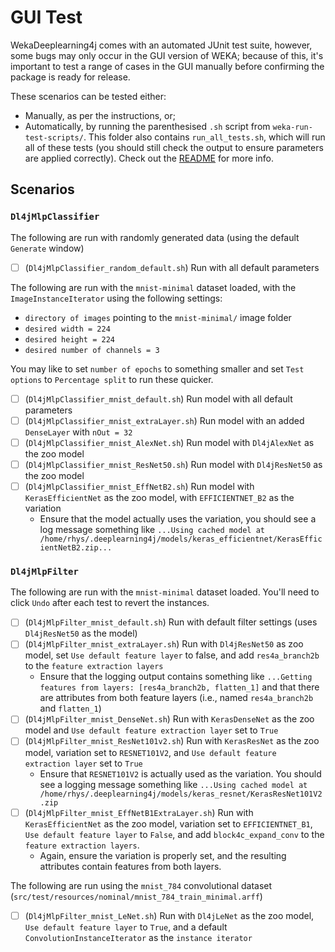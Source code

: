 # GUI Test

WekaDeeplearning4j comes with an automated JUnit test suite, 
however, some bugs may only occur in the GUI version of WEKA; 
because of this, it's important to test a range of cases in the GUI manually 
before confirming the package is ready for release.

These scenarios can be tested either:
- Manually, as per the instructions, or;
- Automatically, by running the parenthesised `.sh` script from `weka-run-test-scripts/`. 
This folder also contains `run_all_tests.sh`, which will run all of these tests 
(you should still check the output to ensure parameters are applied correctly). 
Check out the [README](weka-run-test-scripts/README.md) for more info.

## Scenarios

### `Dl4jMlpClassifier`
The following are run with randomly generated data (using the default `Generate` window)

- [ ] (`Dl4jMlpClassifier_random_default.sh`) Run with all default parameters 

The following are run with the `mnist-minimal` dataset loaded, with the `ImageInstanceIterator` using the following settings:
- `directory of images` pointing to the `mnist-minimal/` image folder
- `desired width = 224`
- `desired height = 224`
- `desired number of channels = 3`

You may like to set `number of epochs` to something smaller and set `Test options` to 
 `Percentage split` to run these quicker.

- [ ] (`Dl4jMlpClassifier_mnist_default.sh`) Run model with all default parameters
- [ ] (`Dl4jMlpClassifier_mnist_extraLayer.sh`) Run model with an added `DenseLayer` with `nOut = 32`
- [ ] (`Dl4jMlpClassifier_mnist_AlexNet.sh`) Run model with `Dl4jAlexNet` as the zoo model
- [ ] (`Dl4jMlpClassifier_mnist_ResNet50.sh`) Run model with `Dl4jResNet50` as the zoo model
- [ ] (`Dl4jMlpClassifier_mnist_EffNetB2.sh`) Run model with `KerasEfficientNet` as the zoo model, with `EFFICIENTNET_B2` as the variation
    - Ensure that the model actually uses the variation, you should see a log message something like
    `...Using cached model at /home/rhys/.deeplearning4j/models/keras_efficientnet/KerasEfficientNetB2.zip...`

### `Dl4jMlpFilter`
The following are run with the `mnist-minimal` dataset loaded. You'll need to click `Undo` after each test to revert the instances.

- [ ] (`Dl4jMlpFilter_mnist_default.sh`) Run with default filter settings (uses `Dl4jResNet50` as the model)
- [ ] (`Dl4jMlpFilter_mnist_extraLayer.sh`) Run with `Dl4jResNet50` as zoo model, set `Use default feature layer` to false, 
        and add `res4a_branch2b` to the `feature extraction layers`
    - Ensure that the logging output contains something like `...Getting features from layers: [res4a_branch2b, flatten_1]`
    and that there are attributes from both feature layers (i.e., named `res4a_branch2b` and `flatten_1`)
- [ ] (`Dl4jMlpFilter_mnist_DenseNet.sh`) Run with `KerasDenseNet` as the zoo model and `Use default feature extraction layer` set to `True`
- [ ] (`Dl4jMlpFilter_mnist_ResNet101v2.sh`) Run with `KerasResNet` as the zoo model, variation set to `RESNET101V2`, and `Use default feature extraction layer` set to `True`
    - Ensure that `RESNET101V2` is actually used as the variation. You should see a logging message something like 
    `...Using cached model at /home/rhys/.deeplearning4j/models/keras_resnet/KerasResNet101V2.zip`
- [ ] (`Dl4jMlpFilter_mnist_EffNetB1ExtraLayer.sh`) Run with `KerasEfficientNet` as the zoo model, variation set to `EFFICIENTNET_B1`, 
    `Use default feature layer` to `False`, and add `block4c_expand_conv` to the `feature extraction layers`.
    - Again, ensure the variation is properly set, and the resulting attributes contain features
    from both layers.

The following are run using the `mnist_784` convolutional dataset (`src/test/resources/nominal/mnist_784_train_minimal.arff`)

- [ ] (`Dl4jMlpFilter_mnist_LeNet.sh`) Run with `Dl4jLeNet` as the zoo model, `Use default feature layer` to `True`, 
    and a default `ConvolutionInstanceIterator` as the `instance iterator`
